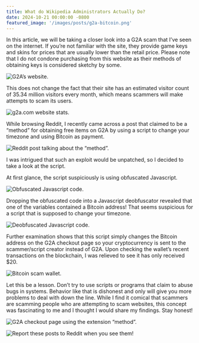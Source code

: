 ```yaml
---
title: What do Wikipedia Administrators Actually Do?
date: 2024-10-21 00:00:00 -0800
featured_image: '/images/posts/g2a-bitcoin.png'
---
```


In this article, we will be taking a closer look into a G2A scam that I’ve seen on the internet. If you’re not familiar with the site, they provide game keys and skins for prices that are usually lower than the retail price. Please note that I do not condone purchasing from this website as their methods of obtaining keys is considered sketchy by some.

![G2A’s website.](https://miro.medium.com/v2/resize:fit:700/1*wHFryKLNE3WGTvq5_8krOw.png)

This does not change the fact that their site has an estimated visitor count of 35.34 million visitors every month, which means scammers will make attempts to scam its users.

![g2a.com website stats.](https://miro.medium.com/v2/resize:fit:465/1*F-88U37deHi5iEOmLhfNBw.png)

While browsing Reddit, I recently came across a post that claimed to be a “method” for obtaining free items on G2A by using a script to change your timezone and using Bitcoin as payment.

![Reddit post talking about the “method”.](https://miro.medium.com/v2/resize:fit:700/1*OyXxq-xs9OKozt8qafGZDw.png)

I was intrigued that such an exploit would be unpatched, so I decided to take a look at the script.

At first glance, the script suspiciously is using obfuscated Javascript.

![Obfuscated Javascript code.](https://miro.medium.com/v2/resize:fit:700/1*x6a6ZM4gjY4YIvlLdkm-fg.png)

Dropping the obfuscated code into a Javascript deobfuscator revealed that one of the variables contained a Bitcoin address! That seems suspicious for a script that is supposed to change your timezone.

![Deobfuscated Javascript code.](https://miro.medium.com/v2/resize:fit:700/1*W0s_kyqbfKFxkItwi2R0ZQ.png)

Further examination shows that this script simply changes the Bitcoin address on the G2A checkout page so your cryptocurrency is sent to the scammer/script creator instead of G2A. Upon checking the wallet’s recent transactions on the blockchain, I was relieved to see it has only received $20.

![Bitcoin scam wallet.](https://miro.medium.com/v2/resize:fit:700/1*ab8f3Y4Zn_TuBANVSfX6LA.png)

Let this be a lesson. Don’t try to use scripts or programs that claim to abuse bugs in systems. Behavior like that is dishonest and only will give you more problems to deal with down the line. While I find it comical that scammers are scamming people who are attempting to scam websites, this concept was fascinating to me and I thought I would share my findings. Stay honest!

![G2A checkout page using the extension “method”.](https://miro.medium.com/v2/resize:fit:700/1*E4l0MeXMNLqA9MkvU5cEqw.png)

![Report these posts to Reddit when you see them!](https://miro.medium.com/v2/resize:fit:519/1*aDvkmW8VC5RCCd0je-Bf-g.png)